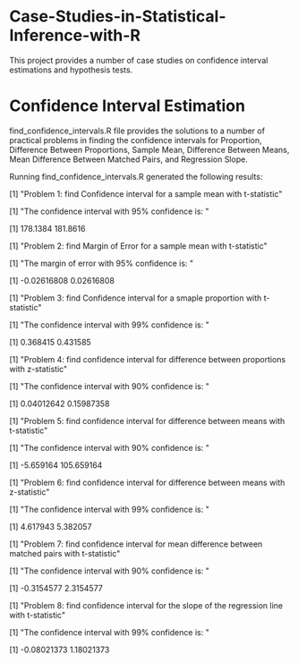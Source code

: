 # Case-Studies-in-Statistical-Inference-with-R
This project provides a number of case studies on confidence interval estimations and hypothesis tests.

# Confidence Interval Estimation

find_confidence_intervals.R file provides the solutions to a number of practical problems in finding the confidence intervals for Proportion, Difference Between Proportions, Sample Mean, Difference Between Means, Mean Difference Between Matched Pairs, and Regression Slope.

Running find_confidence_intervals.R generated the following results:

[1] "Problem 1: find Confidence interval for a sample mean with t-statistic"

[1] "The confidence interval with 95% confidence is: "

[1] 178.1384 181.8616

[1] "Problem 2: find Margin of Error for a sample mean with t-statistic"

[1] "The margin of error with 95% confidence is: "

[1] -0.02616808  0.02616808

[1] "Problem 3: find Confidence interval for a smaple proportion with t-statistic"

[1] "The confidence interval with 99% confidence is: "

[1] 0.368415 0.431585

[1] "Problem 4: find confidence interval for difference between proportions with z-statistic"

[1] "The confidence interval with 90% confidence is: "

[1] 0.04012642 0.15987358

[1] "Problem 5: find confidence interval for difference between means with t-statistic"

[1] "The confidence interval with 90% confidence is: "

[1]  -5.659164 105.659164

[1] "Problem 6: find confidence interval for difference between means with z-statistic"

[1] "The confidence interval with 99% confidence is: "

[1] 4.617943 5.382057

[1] "Problem 7: find confidence interval for mean difference between matched pairs with t-statistic"

[1] "The confidence interval with 90% confidence is: "

[1] -0.3154577  2.3154577

[1] "Problem 8: find confidence interval for the slope of the regression line with t-statistic"

[1] "The confidence interval with 99% confidence is: "

[1] -0.08021373  1.18021373

